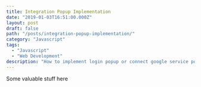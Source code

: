 ```yaml
---
title: Integration Popup Implementation
date: "2019-01-03T16:51:00.000Z"
layout: post
draft: false
path: "/posts/integration-popup-implementation/"
category: "Javascript"
tags:
  - "Javascript"
  - "Web Development"
description: "How to implement login popup or connect google service popup"
---
```


Some valuable stuff here
